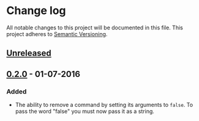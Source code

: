 # Change log
All notable changes to this project will be documented in this file. This project adheres to [Semantic Versioning](http://semver.org/).

## [Unreleased][unreleased]
## [0.2.0] - 01-07-2016
### Added
- The ability to remove a command by setting its arguments to `false`. To pass the word "false" you must now pass it as a string.

[unreleased]: https://github.com/danzilio/puppet-kickstart/compare/0.2.0...HEAD
[0.2.0]: https://github.com/danzilio/puppet-kickstart/compare/0.1.1...0.2.0
